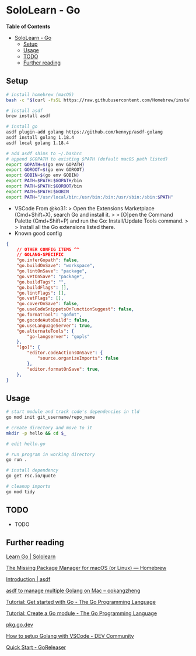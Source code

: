 # SoloLearn - Go

**Table of Contents**
* [SoloLearn - Go](#sololearn---go)
  * [Setup](#setup)
  * [Usage](#usage)
  * [TODO](#todo)
  * [Further reading](#further-reading)

## Setup
```bash
# install homebrew (macOS)
bash -c "$(curl -fsSL https://raw.githubusercontent.com/Homebrew/install/HEAD/install.sh)"

# install asdf
brew install asdf

# install go
asdf plugin-add golang https://github.com/kennyp/asdf-golang
asdf install golang 1.18.4
asdf local golang 1.18.4

# add asdf shims to ~/.bashrc
# append $GOPATH to existing $PATH (default macOS path listed)
export GOPATH=$(go env GOPATH)
export GOROOT=$(go env GOROOT)
export GOBIN=$(go env GOBIN)
export PATH=$PATH:$GOPATH/bin
export PATH=$PATH:$GOROOT/bin
export PATH=$PATH:$GOBIN
export PATH="/usr/local/bin:/usr/bin:/bin:/usr/sbin:/sbin:$PATH"
```

* VSCode
  From @ko31: > Open the Extensions Marketplace (Cmd+Shift+X), search Go and install it. > > [O]pen the Command Palette (Cmd+Shift+P) and run the Go: Install/Update Tools command. > > Install all the Go extensions listed there.
* Known good config

```json
{
    // OTHER CONFIG ITEMS ^^
    // GOLANG-SPECIFIC
    "go.inferGopath": false,
    "go.buildOnSave": "workspace",
    "go.lintOnSave": "package",
    "go.vetOnSave": "package",
    "go.buildTags": "",
    "go.buildFlags": [],
    "go.lintFlags": [],
    "go.vetFlags": [],
    "go.coverOnSave": false,
    "go.useCodeSnippetsOnFunctionSuggest": false,
    "go.formatTool": "gofmt",
    "go.gocodeAutoBuild": false,
    "go.useLanguageServer": true,
    "go.alternateTools": {
        "go-langserver": "gopls"
    },
    "[go]": {
        "editor.codeActionsOnSave": {
            "source.organizeImports": false
        },
        "editor.formatOnSave": true,
    },
}
```

## Usage

```bash
# start module and track code's dependencies in tld
go mod init git_username/repo_name

# create directory and move to it
mkdir -p hello && cd $_

# edit hello.go

# run program in working directory
go run .

# install dependency
go get rsc.io/quote

# cleanup imports
go mod tidy
```

## TODO

* TODO

## Further reading

[Learn Go | Sololearn](https://www.sololearn.com/learning/1164)

[The Missing Package Manager for macOS (or Linux) — Homebrew](https://brew.sh/)

[Introduction | asdf](https://asdf-vm.com/guide/introduction.html)

[asdf to manage multiple Golang on Mac – ookangzheng](https://www.ookangzheng.com/asdf-to-manage-multiple-golang-on-mac/)

[Tutorial: Get started with Go - The Go Programming Language](https://golang.org/doc/tutorial/getting-started)

[Tutorial: Create a Go module - The Go Programming Language](https://golang.org/doc/tutorial/create-module)

[pkg.go.dev](https://pkg.go.dev/)

[How to setup Golang with VSCode - DEV Community](https://dev.to/ko31/how-to-setup-golang-with-vscode-1i4i)

[Quick Start - GoReleaser](https://goreleaser.com/quick-start/)
